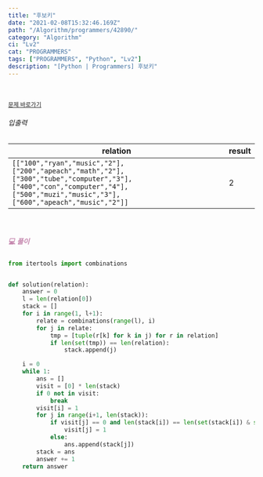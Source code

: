 ```yaml
---
title: "후보키"
date: "2021-02-08T15:32:46.169Z"
path: "/Algorithm/programmers/42890/"
category: "Algorithm"
ci: "Lv2"
cat: "PROGRAMMERS"
tags: ["PROGRAMMERS", "Python", "Lv2"]
description: "[Python | Programmers] 후보키"
---
```


<br />

<a href="https://programmers.co.kr/learn/courses/30/lessons/42890"><small>문제 바로가기</small></a>

###### 입출력

| relation                                                     | result |
| ------------------------------------------------------------ | ------ |
| `[["100","ryan","music","2"],["200","apeach","math","2"],["300","tube","computer","3"],["400","con","computer","4"],["500","muzi","music","3"],["600","apeach","music","2"]]` | 2      |

<br />

##### <h5 style="color:#C587AE;">💻 풀이</h5>

```python
from itertools import combinations


def solution(relation):
    answer = 0
    l = len(relation[0])
    stack = []
    for i in range(1, l+1):
        relate = combinations(range(l), i)
        for j in relate:
            tmp = [tuple(r[k] for k in j) for r in relation]
            if len(set(tmp)) == len(relation):
                stack.append(j)

    i = 0
    while 1:
        ans = []
        visit = [0] * len(stack)
        if 0 not in visit:
            break
        visit[i] = 1
        for j in range(i+1, len(stack)):
            if visit[j] == 0 and len(stack[i]) == len(set(stack[i]) & set(stack[j])):
                visit[j] = 1
            else:
                ans.append(stack[j])
        stack = ans
        answer += 1
    return answer
```

<br />



